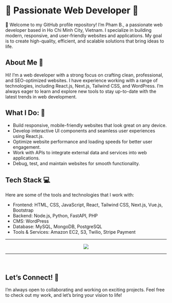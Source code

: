# 🌟 Passionate Web Developer 🌟
👋 Welcome to my GitHub profile repository! I’m Pham B., a passionate web developer based in Ho Chi Minh City, Vietnam. I specialize in building modern, responsive, and user-friendly websites and applications. My goal is to create high-quality, efficient, and scalable solutions that bring ideas to life.

## About Me 🥇
Hi! I’m a web developer with a strong focus on crafting clean, professional, and SEO-optimized websites. I have experience working with a range of technologies, including React.js, Next.js, Tailwind CSS, and WordPress. I’m always eager to learn and explore new tools to stay up-to-date with the latest trends in web development.

## What I Do: 🤩
- Build responsive, mobile-friendly websites that look great on any device.
- Develop interactive UI components and seamless user experiences using React.js.
- Optimize website performance and loading speeds for better user engagement.
- Work with APIs to integrate external data and services into web applications.
- Debug, test, and maintain websites for smooth functionality.

## Tech Stack 💻
Here are some of the tools and technologies that I work with:
- Frontend: HTML, CSS, JavaScript, React, Tailwind CSS, Next.js, Vue.js, Bootstrap
- Backend: Node.js, Python, FastAPI, PHP
- CMS: WordPress
- Database: MySQL, MongoDB, PostgreSQL
- Tools & Services: Amazon EC2, S3, Twilio, Stripe Payment

<hr/>

<p align="center">
  <a href="https://skillicons.dev">
    <img src="https://skillicons.dev/icons?i=html,js,ts,css,sass,php,py,react,redux,nextjs,nuxtjs,angular,vue,nodejs,webpack,django,flask,laravel,wordpress,bootstrap,tailwind,jquery,mongodb,mysql,postgres,sqlite,md,nginx,powershell,prisma,vscode,atom,androidstudio,git,github,linux,svg,unity,vercel,heroku,aws,rust,solidity" />
  </a>
</p>

<hr/>
<br>

## Let’s Connect! 🤝
I’m always open to collaborating and working on exciting projects. 
Feel free to check out my work, and let’s bring your vision to life!
